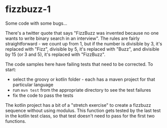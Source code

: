 # fizzbuzz-1

Some code with some bugs...

There's a twitter quote that says "FizzBuzz was invented because no one wants to write binary
search in an interview". The rules are fairly straightforward - we count up from 1, but if the
number is divisible by 3, it's replaced with "Fizz", divisible by 5, it's replaced with "Buzz", and
divisible by 15 (or 3 and 5), it's replaced with "FizzBuzz".

The code samples here have failing tests that need to be corrected. To start:
- select the groovy or kotlin folder - each has a maven project for that particular language
- run `mvn test` from the appropriate directory to see the test failures
- fix the code to pass the tests

The kotlin project has a bit of a "stretch exercise" to create a fizzbuzz sequence without using modulus. This function gets tested by the last test in the kotlin test class, so that test doesn't need to pass for the first two functions.